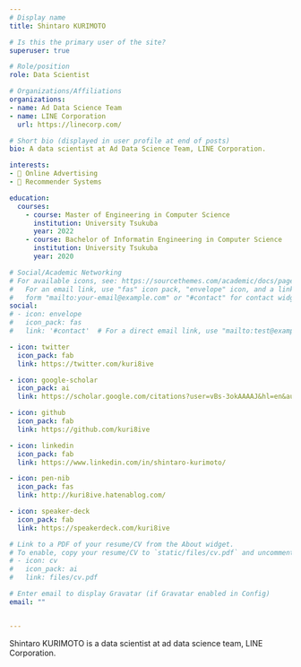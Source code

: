 ```yaml
---
# Display name
title: Shintaro KURIMOTO

# Is this the primary user of the site?
superuser: true

# Role/position
role: Data Scientist

# Organizations/Affiliations
organizations:
- name: Ad Data Science Team
- name: LINE Corporation 
  url: https://linecorp.com/

# Short bio (displayed in user profile at end of posts)
bio: A data scientist at Ad Data Science Team, LINE Corporation.

interests:
- 📃 Online Advertising
- 🤖 Recommender Systems

education:
  courses:
    - course: Master of Engineering in Computer Science
      institution: University Tsukuba
      year: 2022
    - course: Bachelor of Informatin Engineering in Computer Science
      institution: University Tsukuba
      year: 2020

# Social/Academic Networking
# For available icons, see: https://sourcethemes.com/academic/docs/page-builder/#icons
#   For an email link, use "fas" icon pack, "envelope" icon, and a link in the
#   form "mailto:your-email@example.com" or "#contact" for contact widget.
social:
# - icon: envelope
#   icon_pack: fas
#   link: '#contact'  # For a direct email link, use "mailto:test@example.org".

- icon: twitter
  icon_pack: fab
  link: https://twitter.com/kuri8ive

- icon: google-scholar
  icon_pack: ai
  link: https://scholar.google.com/citations?user=vBs-3okAAAAJ&hl=en&authuser=3

- icon: github
  icon_pack: fab
  link: https://github.com/kuri8ive

- icon: linkedin
  icon_pack: fab
  link: https://www.linkedin.com/in/shintaro-kurimoto/

- icon: pen-nib
  icon_pack: fas
  link: http://kuri8ive.hatenablog.com/

- icon: speaker-deck
  icon_pack: fab
  link: https://speakerdeck.com/kuri8ive

# Link to a PDF of your resume/CV from the About widget.
# To enable, copy your resume/CV to `static/files/cv.pdf` and uncomment the lines below.
# - icon: cv
#   icon_pack: ai
#   link: files/cv.pdf

# Enter email to display Gravatar (if Gravatar enabled in Config)
email: ""


---
```


Shintaro KURIMOTO is a data scientist at ad data science team, LINE Corporation.


<!-- His personality traits can be summarized as follows: -->

<!-- The resume is available in [PDF {{< icon name="download" pack="fas" >}}](https://github.com/shunk031/cv/releases/latest/download/cv.pdf). -->
